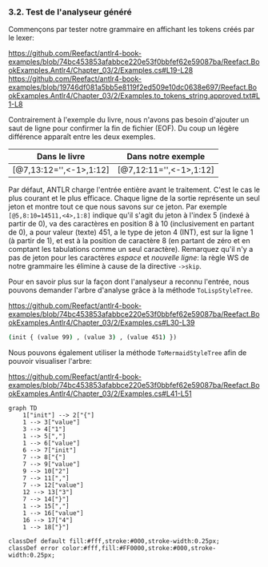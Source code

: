 ### 3.2. Test de l'analyseur généré

Commençons par tester notre grammaire en affichant les tokens créés par le lexer:

https://github.com/Reefact/antlr4-book-examples/blob/74bc453853afabbce220e53f0bbfef62e59087ba/Reefact.BookExamples.Antlr4/Chapter_03/2/Examples.cs#L19-L28
https://github.com/Reefact/antlr4-book-examples/blob/19746df081a5bb5e8119f2ed509e10dc0638e697/Reefact.BookExamples.Antlr4/Chapter_03/2/Examples.to_tokens_string.approved.txt#L1-L8

Contrairement à l'exemple du livre, nous n'avons pas besoin d'ajouter un saut de ligne pour confirmer la fin de fichier (EOF). Du coup un légère différence apparaît entre les deux exemples.

| Dans le livre | Dans notre exemple |
| --- | --- |
| [@7,13:12='<EOF>',<-1>,1:12] | [@7,12:11='<EOF>',<-1>,1:12] |

Par défaut, ANTLR charge l'entrée entière avant le traitement. C'est le cas le plus courant et le plus efficace. Chaque ligne de la sortie représente un seul jeton et montre tout ce que nous savons sur ce jeton. Par exemple `[@5,8:10=14511,<4>,1:8]` indique qu'il s'agit du jeton à l'index 5 (indexé à partir de 0), va des caractères en position 8 à 10 (inclusivement en partant de 0), a pour valeur (texte) 451, a le type de jeton 4 (INT), est sur la ligne 1 (à partir de 1), et est à la position de caractère 8 (en partant de zéro et en comptant les tabulations comme un seul caractère). Remarquez qu'il n'y a pas de jeton pour les caractères _espace_ et _nouvelle ligne_: la règle WS de notre grammaire les élimine à cause de la directive `->skip`.

Pour en savoir plus sur la façon dont l'analyseur a reconnu l'entrée, nous pouvons demander l'arbre d'analyse grâce à la méthode `ToLispStyleTree`.

https://github.com/Reefact/antlr4-book-examples/blob/74bc453853afabbce220e53f0bbfef62e59087ba/Reefact.BookExamples.Antlr4/Chapter_03/2/Examples.cs#L30-L39
```bat
(init { (value 99) , (value 3) , (value 451) })
```

Nous pouvons également utiliser la méthode `ToMermaidStyleTree` afin de pouvoir visualiser l'arbre:

https://github.com/Reefact/antlr4-book-examples/blob/74bc453853afabbce220e53f0bbfef62e59087ba/Reefact.BookExamples.Antlr4/Chapter_03/2/Examples.cs#L41-L51

```mermaid
graph TD
	1["init"] --> 2["{"]
	1 --> 3["value"]
	3 --> 4["1"]
	1 --> 5[","]
	1 --> 6["value"]
	6 --> 7["init"]
	7 --> 8["{"]
	7 --> 9["value"]
	9 --> 10["2"]
	7 --> 11[","]
	7 --> 12["value"]
	12 --> 13["3"]
	7 --> 14["}"]
	1 --> 15[","]
	1 --> 16["value"]
	16 --> 17["4"]
	1 --> 18["}"]

classDef default fill:#fff,stroke:#000,stroke-width:0.25px;
classDef error color:#fff,fill:#FF0000,stroke:#000,stroke-width:0.25px;
```
